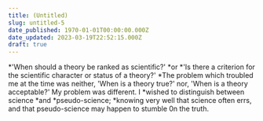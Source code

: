 ```yaml
---
title: (Untitled)
slug: untitled-5
date_published: 1970-01-01T00:00:00.000Z
date_updated: 2023-03-19T22:52:15.000Z
draft: true
---
```


*'When should a theory be ranked as scientific?' *or *'Is there a criterion for the scientific character or status of a theory?' *The problem which troubled me at the time was neither, 'When is a theory true?' nor, 'When is a theory acceptable?' My problem was different. I *wished to distinguish between science *and *pseudo-science; *knowing very well that science often errs, and that pseudo-science may happen to stumble 0n the truth.
